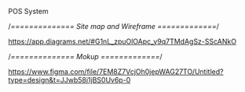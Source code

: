 
 POS System 

/*==============   Site map and Wireframe   =============*/

https://app.diagrams.net/#G1nL_zpuOlOApc_y9q7TMdAgSz-SScANkO

/*==============    Mokup   =============*/

https://www.figma.com/file/7EM8Z7VcjOh0jepWAG27TO/Untitled?type=design&t=JJwb58i1jBS0Uv6p-0